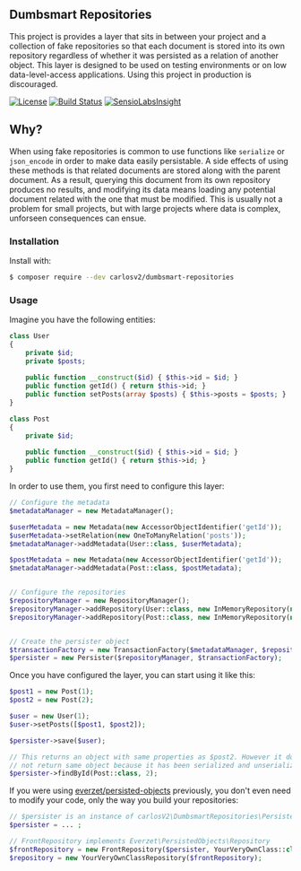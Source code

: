 ## Dumbsmart Repositories

This project is provides a layer that sits in between your project and a collection of fake repositories
so that each document is stored into its own repository regardless of whether it was persisted as a relation of
another object.
This layer is designed to be used on testing environments or on low data-level-access applications. Using this
project in production is discouraged.

[![License](https://poser.pugx.org/carlosv2/dumbsmart-repositories/license)](https://packagist.org/packages/carlosv2/dumbsmart-repositories)
[![Build Status](https://travis-ci.org/carlosV2/DumbsmartRepositories.svg?branch=master)](https://travis-ci.org/carlosV2/DumbsmartRepositories)
[![SensioLabsInsight](https://insight.sensiolabs.com/projects/500011c2-4635-4827-b00e-c253b3502171/mini.png)](https://insight.sensiolabs.com/projects/500011c2-4635-4827-b00e-c253b3502171)

## Why?

When using fake repositories is common to use functions like `serialize` or `json_encode` in order to make
data easily persistable. A side effects of using these methods is that related documents are stored along with
the parent document. As a result, querying this document from its own repository produces no results, and modifying
its data means loading any potential document related with the one that must be modified.
This is usually not a problem for small projects, but with large projects where data is complex, unforseen consequences can ensue.

### Installation

Install with:
```sh
$ composer require --dev carlosv2/dumbsmart-repositories
```

### Usage

Imagine you have the following entities:
```php
class User
{
    private $id;
    private $posts;
    
    public function __construct($id) { $this->id = $id; }
    public function getId() { return $this->id; }
    public function setPosts(array $posts) { $this->posts = $posts; }
}

class Post
{
    private $id;
    
    public function __construct($id) { $this->id = $id; }
    public function getId() { return $this->id; }
}
```

In order to use them, you first need to configure this layer:
```php
// Configure the metadata
$metadataManager = new MetadataManager();

$userMetadata = new Metadata(new AccessorObjectIdentifier('getId'));
$userMetadata->setRelation(new OneToManyRelation('posts'));
$metadataManager->addMetadata(User::class, $userMetadata);

$postMetadata = new Metadata(new AccessorObjectIdentifier('getId'));
$metadataManager->addMetadata(Post::class, $postMetadata);


// Configure the repositories
$repositoryManager = new RepositoryManager();
$repositoryManager->addRepository(User::class, new InMemoryRepository(new AccessorObjectIdentifier('getId')));
$repositoryManager->addRepository(Post::class, new InMemoryRepository(new AccessorObjectIdentifier('getId')));


// Create the persister object
$transactionFactory = new TransactionFactory($metadataManager, $repositoryManager);
$persister = new Persister($repositoryManager, $transactionFactory);
```

Once you have configured the layer, you can start using it like this:
```php
$post1 = new Post(1);
$post2 = new Post(2);

$user = new User(1);
$user->setPosts([$post1, $post2]);

$persister->save($user);

// This returns an object with same properties as $post2. However it does
// not return same object because it has been serialized and unserialized
$persister->findById(Post::class, 2);
```

If you were using [everzet/persisted-objects](https://github.com/everzet/persisted-objects) previously, you don't
even need to modify your code, only the way you build your repositories:
```php
// $persister is an instance of carlosV2\DumbsmartRepositories\Persister
$persister = ... ;

// FrontRepository implements Everzet\PersistedObjects\Repository
$frontRepository = new FrontRepository($persister, YourVeryOwnClass::class);
$repository = new YourVeryOwnClassRepository($frontRepository);
```
